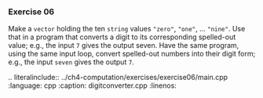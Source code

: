 ### Exercise 06

Make a `vector` holding the ten `string` values `"zero"`, `"one"`, ... `"nine"`.
Use that in a program that converts a digit to its corresponding spelled-out value; e.g., the input `7` gives the output seven. 
Have the same program, using the same input loop, convert spelled-out numbers into their digit form; 
e.g., the input `seven` gives the output `7`.

.. literalinclude:: ../ch4-computation/exercises/exercise06/main.cpp
   :language: cpp
   :caption: digitconverter.cpp
:linenos:
